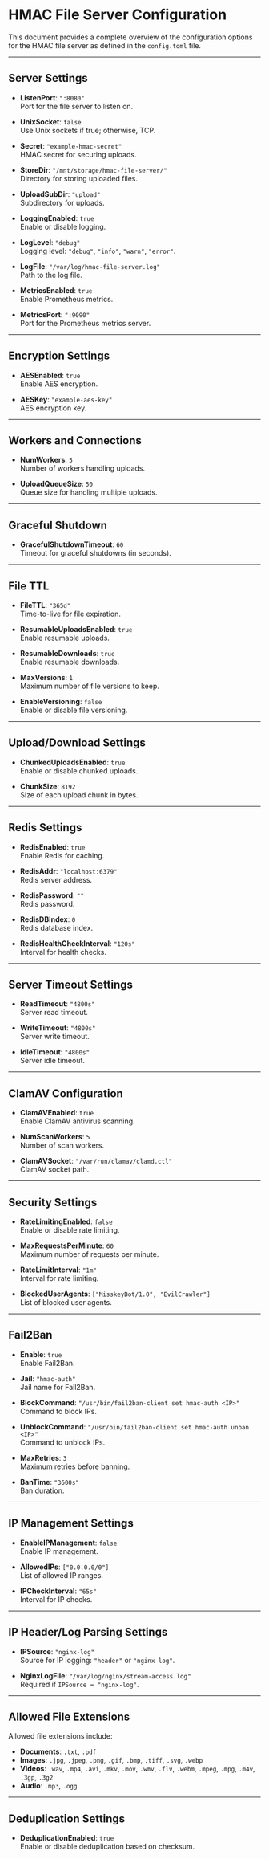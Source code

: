 
# HMAC File Server Configuration

This document provides a complete overview of the configuration options for the HMAC file server as defined in the `config.toml` file.

---

## Server Settings

- **ListenPort**: `":8080"`  
  Port for the file server to listen on.
  
- **UnixSocket**: `false`  
  Use Unix sockets if true; otherwise, TCP.

- **Secret**: `"example-hmac-secret"`  
  HMAC secret for securing uploads.

- **StoreDir**: `"/mnt/storage/hmac-file-server/"`  
  Directory for storing uploaded files.

- **UploadSubDir**: `"upload"`  
  Subdirectory for uploads.

- **LoggingEnabled**: `true`  
  Enable or disable logging.

- **LogLevel**: `"debug"`  
  Logging level: `"debug"`, `"info"`, `"warn"`, `"error"`.

- **LogFile**: `"/var/log/hmac-file-server.log"`  
  Path to the log file.

- **MetricsEnabled**: `true`  
  Enable Prometheus metrics.

- **MetricsPort**: `":9090"`  
  Port for the Prometheus metrics server.

---

## Encryption Settings

- **AESEnabled**: `true`  
  Enable AES encryption.

- **AESKey**: `"example-aes-key"`  
  AES encryption key.

---

## Workers and Connections

- **NumWorkers**: `5`  
  Number of workers handling uploads.

- **UploadQueueSize**: `50`  
  Queue size for handling multiple uploads.

---

## Graceful Shutdown

- **GracefulShutdownTimeout**: `60`  
  Timeout for graceful shutdowns (in seconds).

---

## File TTL

- **FileTTL**: `"365d"`  
  Time-to-live for file expiration.

- **ResumableUploadsEnabled**: `true`  
  Enable resumable uploads.

- **ResumableDownloads**: `true`  
  Enable resumable downloads.

- **MaxVersions**: `1`  
  Maximum number of file versions to keep.

- **EnableVersioning**: `false`  
  Enable or disable file versioning.

---

## Upload/Download Settings

- **ChunkedUploadsEnabled**: `true`  
  Enable or disable chunked uploads.

- **ChunkSize**: `8192`  
  Size of each upload chunk in bytes.

---

## Redis Settings

- **RedisEnabled**: `true`  
  Enable Redis for caching.

- **RedisAddr**: `"localhost:6379"`  
  Redis server address.

- **RedisPassword**: `""`  
  Redis password.

- **RedisDBIndex**: `0`  
  Redis database index.

- **RedisHealthCheckInterval**: `"120s"`  
  Interval for health checks.

---

## Server Timeout Settings

- **ReadTimeout**: `"4800s"`  
  Server read timeout.

- **WriteTimeout**: `"4800s"`  
  Server write timeout.

- **IdleTimeout**: `"4800s"`  
  Server idle timeout.

---

## ClamAV Configuration

- **ClamAVEnabled**: `true`  
  Enable ClamAV antivirus scanning.

- **NumScanWorkers**: `5`  
  Number of scan workers.

- **ClamAVSocket**: `"/var/run/clamav/clamd.ctl"`  
  ClamAV socket path.

---

## Security Settings

- **RateLimitingEnabled**: `false`  
  Enable or disable rate limiting.

- **MaxRequestsPerMinute**: `60`  
  Maximum number of requests per minute.

- **RateLimitInterval**: `"1m"`  
  Interval for rate limiting.

- **BlockedUserAgents**: `["MisskeyBot/1.0", "EvilCrawler"]`  
  List of blocked user agents.

---

## Fail2Ban

- **Enable**: `true`  
  Enable Fail2Ban.

- **Jail**: `"hmac-auth"`  
  Jail name for Fail2Ban.

- **BlockCommand**: `"/usr/bin/fail2ban-client set hmac-auth <IP>"`  
  Command to block IPs.

- **UnblockCommand**: `"/usr/bin/fail2ban-client set hmac-auth unban <IP>"`  
  Command to unblock IPs.

- **MaxRetries**: `3`  
  Maximum retries before banning.

- **BanTime**: `"3600s"`  
  Ban duration.

---

## IP Management Settings

- **EnableIPManagement**: `false`  
  Enable IP management.

- **AllowedIPs**: `["0.0.0.0/0"]`  
  List of allowed IP ranges.

- **IPCheckInterval**: `"65s"`  
  Interval for IP checks.

---

## IP Header/Log Parsing Settings

- **IPSource**: `"nginx-log"`  
  Source for IP logging: `"header"` or `"nginx-log"`.

- **NginxLogFile**: `"/var/log/nginx/stream-access.log"`  
  Required if `IPSource = "nginx-log"`.

---

## Allowed File Extensions

Allowed file extensions include:

- **Documents**: `.txt`, `.pdf`
- **Images**: `.jpg`, `.jpeg`, `.png`, `.gif`, `.bmp`, `.tiff`, `.svg`, `.webp`
- **Videos**: `.wav`, `.mp4`, `.avi`, `.mkv`, `.mov`, `.wmv`, `.flv`, `.webm`, `.mpeg`, `.mpg`, `.m4v`, `.3gp`, `.3g2`
- **Audio**: `.mp3`, `.ogg`

---

## Deduplication Settings

- **DeduplicationEnabled**: `true`  
  Enable or disable deduplication based on checksum.
